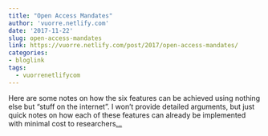 ```yaml
---
title: "Open Access Mandates"
author: 'vuorre.netlify.com'
date: '2017-11-22'
slug: open-access-mandates
link: https://vuorre.netlify.com/post/2017/open-access-mandates/
categories:
- bloglink
tags:
  - vuorrenetlifycom
---
```


Here are some notes on how the six features can be achieved using nothing else but “stuff on the internet”. I won’t provide detailed arguments, but just quick notes on how each of these features can already be implemented with minimal cost to researchers[... <i class="fas fa-external-link-alt"></i>](https://vuorre.netlify.com/post/2017/open-access-mandates/)

